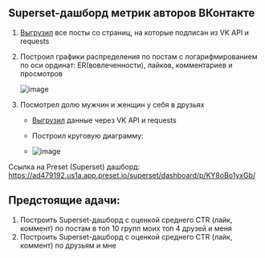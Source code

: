 ## Superset-дашборд метрик авторов ВКонтакте
1. [Выгрузил](https://github.com/zinoviev-tech/superset-vk/blob/main/CTR_VK.ipynb) все посты со страниц, на которые подписан из VK API и requests
2. Построил графики распределения по постам с логарифмированием по оси ординат: ER(вовлеченности), лайков, комментариев и просмотров
   
   ![image](https://github.com/zinoviev-tech/superset-vk/assets/140282696/0b7cfc07-6f76-444b-a29f-0243386c8cc8)



4. Посмотрел долю мужчин и женщин у себя в друзьях
   
   - [Выгрузил](https://github.com/zinoviev-tech/superset-vk/blob/main/friends_VK.ipynb) данные через VK API и requests
     
   - Построил круговую диаграмму:
   - ![image](https://github.com/zinoviev-tech/superset-vk/assets/140282696/eec21a8c-4418-4a48-88ef-14d3a6386d42)

Ссылка на Preset (Superset) дашборд: https://ad479192.us1a.app.preset.io/superset/dashboard/p/KY8oBo1yxGb/

## Предстоящие адачи:
1. Построить Superset-дашборд с оценкой среднего CTR (лайк, коммент) по постам в топ 10 групп моих топ 4 друзей и меня
2. Построить Superset-дашборд с оценкой среднего CTR (лайк, коммент) по друзьям и мне
